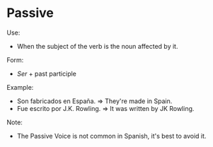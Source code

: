 Passive
=======

Use:
 - When the subject of the verb is the noun affected by it.

Form: 
 - _Ser_ + past participle

Example:
 - Son fabricados en España. => They're made in Spain.
 - Fue escrito por J.K. Rowling. => It was written by JK Rowling.

Note:
 - The Passive Voice is not common in Spanish, it's best to avoid it.
